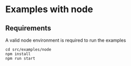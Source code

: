 # Examples with node

## Requirements

A valid node environment is required to run the examples

```
cd src/examples/node
npm install
npm run start
```
